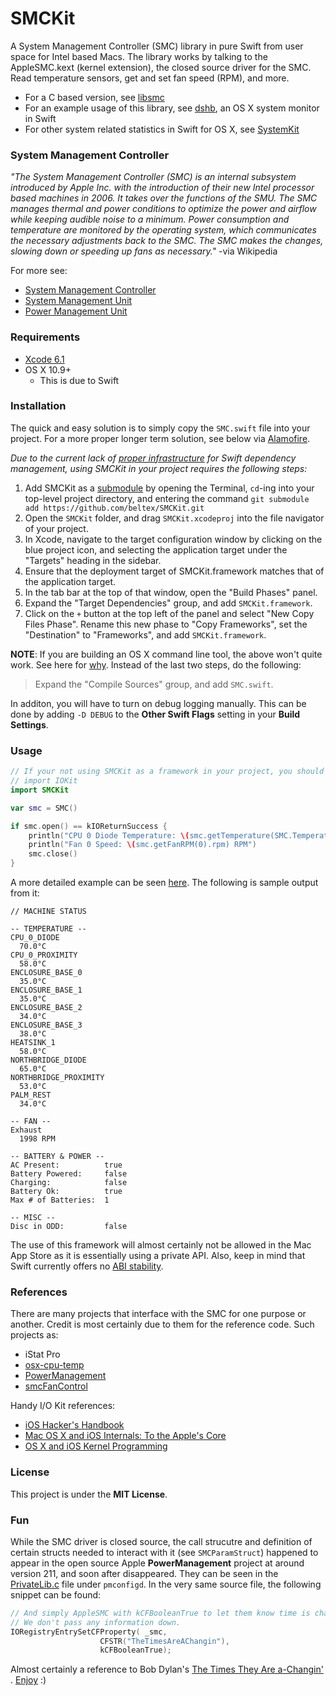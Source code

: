 SMCKit
======

A System Management Controller (SMC) library in pure Swift from user space for
Intel based Macs. The library works by talking to the AppleSMC.kext (kernel
extension), the closed source driver for the SMC. Read temperature sensors,
get and set fan speed (RPM), and more.

- For a C based version, see [libsmc](https://github.com/beltex/libsmc)
- For an example usage of this library, see
  [dshb](https://github.com/beltex/dshb), an OS X system monitor in Swift
- For other system related statistics in Swift for OS X, see
  [SystemKit](https://github.com/beltex/SystemKit)


### System Management Controller

_"The System Management Controller (SMC) is an internal subsystem introduced by
Apple Inc. with the introduction of their new Intel processor based machines
in 2006. It takes over the functions of the SMU. The SMC manages thermal and
power conditions to optimize the power and airflow while keeping audible noise
to a minimum. Power consumption and temperature are monitored by the operating
system, which communicates the necessary adjustments back to the SMC. The SMC
makes the changes, slowing down or speeding up fans as necessary."_
-via Wikipedia

For more see:

- [System Management Controller](http://en.wikipedia.org/wiki/System_Management_Controller)
- [System Management Unit](http://en.wikipedia.org/wiki/System_Management_Unit)
- [Power Management Unit](http://en.wikipedia.org/wiki/Power_Management_Unit)


### Requirements

- [Xcode 6.1](https://developer.apple.com/xcode/downloads/)
- OS X 10.9+
    - This is due to Swift

### Installation

The quick and easy solution is to simply copy the `SMC.swift` file into your
project. For a more proper longer term solution, see below via
[Alamofire](https://github.com/Alamofire/Alamofire).

_Due to the current lack of [proper infrastructure](http://cocoapods.org) for
Swift dependency management, using SMCKit in your project requires the following
steps:_

1. Add SMCKit as a [submodule](http://git-scm.com/docs/git-submodule) by opening
   the Terminal, `cd`-ing into your top-level project directory, and entering
   the command `git submodule add https://github.com/beltex/SMCKit.git`
2. Open the `SMCKit` folder, and drag `SMCKit.xcodeproj` into the file navigator
   of your project.
3. In Xcode, navigate to the target configuration window by clicking on the blue
   project icon, and selecting the application target under the "Targets"
   heading in the sidebar.
4. Ensure that the deployment target of SMCKit.framework matches that of the
   application target.
5. In the tab bar at the top of that window, open the "Build Phases" panel.
6. Expand the "Target Dependencies" group, and add `SMCKit.framework`.
7. Click on the `+` button at the top left of the panel and select "New Copy
   Files Phase". Rename this new phase to "Copy Frameworks", set the
   "Destination" to "Frameworks", and add `SMCKit.framework`.

**NOTE**: If you are building an OS X command line tool, the above won't quite
          work. See here for
          [why](https://github.com/ksm/SwiftInFlux#runtime-dynamic-libraries).
          Instead of the last two steps, do the following:

> Expand the "Compile Sources" group, and add `SMC.swift`.

In additon, you will have to turn on debug logging manually. This can be done by
adding `-D DEBUG` to the **Other Swift Flags** setting in your
**Build Settings**.


### Usage

```swift
// If your not using SMCKit as a framework in your project, you should instead
// import IOKit
import SMCKit

var smc = SMC()

if smc.open() == kIOReturnSuccess {
    println("CPU 0 Diode Temperature: \(smc.getTemperature(SMC.Temperature.CPU_0_DIODE).tmp)°C")
    println("Fan 0 Speed: \(smc.getFanRPM(0).rpm) RPM")
    smc.close()
}
```

A more detailed example can be seen
[here](https://github.com/beltex/SMCKit/blob/master/Example/main.swift). The
following is sample output from it:

```
// MACHINE STATUS

-- TEMPERATURE --
CPU_0_DIODE
  70.0°C
CPU_0_PROXIMITY
  58.0°C
ENCLOSURE_BASE_0
  35.0°C
ENCLOSURE_BASE_1
  35.0°C
ENCLOSURE_BASE_2
  34.0°C
ENCLOSURE_BASE_3
  38.0°C
HEATSINK_1
  58.0°C
NORTHBRIDGE_DIODE
  65.0°C
NORTHBRIDGE_PROXIMITY
  53.0°C
PALM_REST
  34.0°C

-- FAN --
Exhaust
  1998 RPM

-- BATTERY & POWER --
AC Present:          true
Battery Powered:     false
Charging:            false
Battery Ok:          true
Max # of Batteries:  1

-- MISC --
Disc in ODD:         false
```

The use of this framework will almost certainly not be allowed in the Mac App
Store as it is essentially using a private API. Also, keep in mind that Swift
currently offers no
[ABI stability](https://github.com/ksm/SwiftInFlux#abi-stability).


### References

There are many projects that interface with the SMC for one purpose or another. Credit is most
certainly due to them for the reference code. Such projects as:

- iStat Pro
- [osx-cpu-temp](https://github.com/lavoiesl/osx-cpu-temp)
- [PowerManagement](http://www.opensource.apple.com/source/PowerManagement/)
- [smcFanControl](https://github.com/hholtmann/smcFanControl)

Handy I/O Kit references:

- [iOS Hacker's Handbook](http://ca.wiley.com/WileyCDA/WileyTitle/productCd-1118204123.html)
- [Mac OS X and iOS Internals: To the Apple's Core](http://ca.wiley.com/WileyCDA/WileyTitle/productCd-1118057651.html)
- [OS X and iOS Kernel Programming](http://www.apress.com/9781430235361-4892)


### License

This project is under the **MIT License**.


### Fun

While the SMC driver is closed source, the call strucutre and definition of
certain structs needed to interact with it (see `SMCParamStruct`) happened to
appear in the open source Apple **PowerManagement** project at around version
211, and soon after disappeared. They can be seen in the
[PrivateLib.c](http://www.opensource.apple.com/source/PowerManagement/PowerManagement-211/pmconfigd/PrivateLib.c)
file under `pmconfigd`. In the very same source file, the following snippet can be
found:

```c
// And simply AppleSMC with kCFBooleanTrue to let them know time is changed.
// We don't pass any information down.
IORegistryEntrySetCFProperty( _smc,
                    CFSTR("TheTimesAreAChangin"),
                    kCFBooleanTrue);
```

Almost certainly a reference to Bob Dylan's
<a href="https://en.wikipedia.org/wiki/The_Times_They_Are_a-Changin%27_(song)">The Times They Are a-Changin'</a>
. [Enjoy](http://hypem.com/track/5zf9/Bob+Dylan+-+The+Times+They+Are+A-Changin') :)
